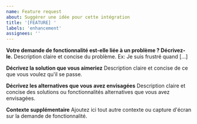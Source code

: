 ```yaml
---
name: Feature request
about: Suggérer une idée pour cette intégration
title: '[FEATURE] '
labels: 'enhancement'
assignees: ''
---
```


**Votre demande de fonctionnalité est-elle liée à un problème ? Décrivez-le.**
Description claire et concise du problème. Ex: Je suis frustré quand [...]

**Décrivez la solution que vous aimeriez**
Description claire et concise de ce que vous voulez qu'il se passe.

**Décrivez les alternatives que vous avez envisagées**
Description claire et concise des solutions ou fonctionnalités alternatives que vous avez envisagées.

**Contexte supplémentaire**
Ajoutez ici tout autre contexte ou capture d'écran sur la demande de fonctionnalité.